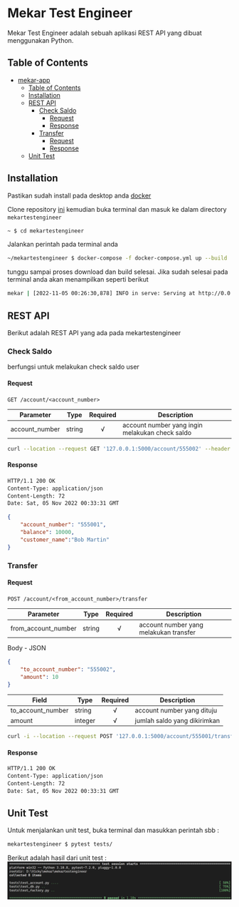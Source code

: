 # Mekar Test Engineer
Mekar Test Engineer adalah sebuah aplikasi REST API yang dibuat menggunakan Python.


## Table of Contents
- [mekar-app](#mekar-app)
  - [Table of Contents](#table-of-contents)
  - [Installation](#installation)
  - [REST API](#rest-api)
    - [Check Saldo](#check-saldo)
      - [Request](#request)
      - [Response](#response)
    - [Transfer](#transfer)
      - [Request](#request-1)
      - [Response](#response-1)
  - [Unit Test](#unit-test)


## Installation
Pastikan sudah install pada desktop anda [docker](https://www.docker.com/)

Clone repository [ini](https://github.com/vickyindahwati/mekartestengineer.git) kemudian buka terminal dan masuk ke dalam directory ``mekartestengineer``
```bash
~ $ cd mekartestengineer
```

Jalankan perintah pada terminal anda
```bash
~/mekartestengineer $ docker-compose -f docker-compose.yml up --build
```

tunggu sampai proses download dan build selesai. Jika sudah selesai pada terminal anda akan menampilkan seperti berikut
```bash
mekar | [2022-11-05 00:26:30,878] INFO in serve: Serving at http://0.0.0.0:5000
```

## REST API
Berikut adalah REST API yang ada pada mekartestengineer


### Check Saldo
berfungsi untuk melakukan check saldo user

#### Request
`GET /account/<account_number>`

Parameter | Type | Required | Description
--- | --- | :---: | ---
account_number | string | √ | account number yang ingin melakukan check saldo

```bash
curl --location --request GET '127.0.0.1:5000/account/555002' --header 'Content-Type: application/json'
```

#### Response
```bash
HTTP/1.1 200 OK
Content-Type: application/json
Content-Length: 72
Date: Sat, 05 Nov 2022 00:33:31 GMT
```
```json
{
    "account_number": "555001",
    "balance": 10000,
    "customer_name":"Bob Martin"
}
```

### Transfer

#### Request
`POST /account/<from_account_number>/transfer`

Parameter | Type | Required | Description
--- | --- | :---: | ---
from_account_number| string | √ | account number yang melakukan transfer

Body - JSON
```json
{
    "to_account_number": "555002",
    "amount": 10
}
```

Field | Type | Required | Description
--- | --- | :---: | ---
to_account_number | string | √ | account number yang dituju
amount | integer | √ | jumlah saldo yang dikirimkan


```bash
curl -i --location --request POST '127.0.0.1:5000/account/555001/transfer' --header 'Content-Type: application/json' --data-raw '{"to_account_number":"555002","amount":2000}'
```

#### Response
```bash
HTTP/1.1 200 OK
Content-Type: application/json
Content-Length: 72
Date: Sat, 05 Nov 2022 00:33:31 GMT
```

## Unit Test
Untuk menjalankan unit test, buka terminal dan masukkan perintah sbb :
```bash
mekartestengineer $ pytest tests/
```

Berikut adalah hasil dari unit test :
![ut](doc/unit_test_result.png)

